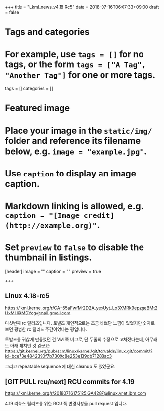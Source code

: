 +++
title = "Lkml_news_v4.18 Rc5"
date = 2018-07-16T06:07:33+09:00
draft = false

# Tags and categories
# For example, use `tags = []` for no tags, or the form `tags = ["A Tag", "Another Tag"]` for one or more tags.
tags = []
categories = []

# Featured image
# Place your image in the `static/img/` folder and reference its filename below, e.g. `image = "example.jpg"`.
# Use `caption` to display an image caption.
#   Markdown linking is allowed, e.g. `caption = "[Image credit](http://example.org)"`.
# Set `preview` to `false` to disable the thumbnail in listings.
[header]
image = ""
caption = ""
preview = true

+++

Linux 4.18-rc5
--------------

https://lkml.kernel.org/r/CA+55aFwfMr2D2A_yesUyt_Lo3XMRk9epzgeBMt2HxMHiXMDYcg@mail.gmail.com

다섯번째 rc 릴리즈입니다.  토발즈 개인적으로는 조금 바쁘단 느낌이 있었지만
숫자로 보면 평범한 rc 릴리즈 주간이었다는 평입니다.

토발즈를 귀찮게 만들었던 건 VM 쪽 버그로, 단 두줄의 수정으로 고쳐졌다는데,
아무래도 아래 패치인 것 같군요:
https://git.kernel.org/pub/scm/linux/kernel/git/torvalds/linux.git/commit/?id=bce73e4842390f7b7309c8e253e139db71288ac3

그리고 repeatable sequence 에 대한 cleanup 도 있었군요.


[GIT PULL rcu/next] RCU commits for 4.19
----------------------------------------

https://lkml.kernel.org/r/20180716175125.GA4287@linux.vnet.ibm.com

4.19 리눅스 릴리즈를 위한 RCU 쪽 변경사항들 pull request 입니다.
